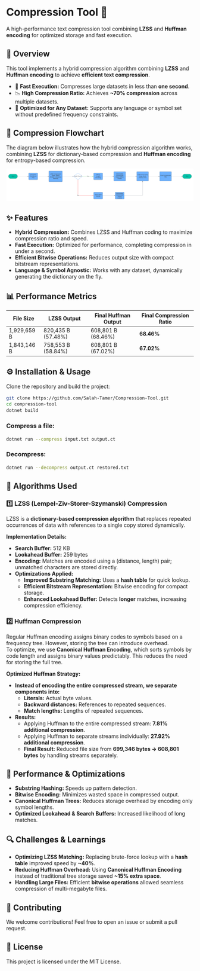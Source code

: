 # Compression Tool 🚀  
A high-performance text compression tool combining **LZSS** and **Huffman encoding** for optimized storage and fast execution.

## 📌 Overview  
This tool implements a hybrid compression algorithm combining **LZSS** and **Huffman encoding** to achieve **efficient text compression**.  
- 🚀 **Fast Execution:** Compresses large datasets in less than **one second**.  
- 📉 **High Compression Ratio:** Achieves **~70% compression** across multiple datasets.  
- 🔧 **Optimized for Any Dataset:** Supports any language or symbol set without predefined frequency constraints.

## 📌 Compression Flowchart

The diagram below illustrates how the hybrid compression algorithm works, combining **LZSS** for dictionary-based compression and **Huffman encoding** for entropy-based compression.

![Hybrid Compression Flowchart](Photos/Flowchart.png)


## ✨ Features  
- **Hybrid Compression:** Combines LZSS and Huffman coding to maximize compression ratio and speed.  
- **Fast Execution:** Optimized for performance, completing compression in under a second.  
- **Efficient Bitwise Operations:** Reduces output size with compact bitstream representations.  
- **Language & Symbol Agnostic:** Works with any dataset, dynamically generating the dictionary on the fly.

## 📊 Performance Metrics  
| **File Size** | **LZSS Output** | **Final Huffman Output** | **Final Compression Ratio** |
|--------------|----------------|------------------------|----------------------|
| 1,929,659 B | 820,435 B (57.48%) | 608,801 B (68.46%) | **68.46%** |
| 1,843,146 B | 758,553 B (58.84%) | 608,801 B (67.02%) | **67.02%** |

## ⚙️ Installation & Usage  
Clone the repository and build the project:
```sh
git clone https://github.com/Salah-Tamer/Compression-Tool.git
cd compression-tool
dotnet build
```

### Compress a file:  
```sh
dotnet run --compress input.txt output.ct
```

### Decompress:  
```sh
dotnet run --decompress output.ct restored.txt
```

## 🔬 Algorithms Used  
### 1️⃣ LZSS (Lempel-Ziv-Storer-Szymanski) Compression  
LZSS is a **dictionary-based compression algorithm** that replaces repeated occurrences of data with references to a single copy stored dynamically.  

**Implementation Details:**
- **Search Buffer:** 512 KB  
- **Lookahead Buffer:** 259 bytes  
- **Encoding:** Matches are encoded using a (distance, length) pair; unmatched characters are stored directly.  
- **Optimizations Applied:**
  - **Improved Substring Matching:** Uses a **hash table** for quick lookup.
  - **Efficient Bitstream Representation:** Bitwise encoding for compact storage.
  - **Enhanced Lookahead Buffer:** Detects **longer** matches, increasing compression efficiency.

### 2️⃣ Huffman Compression  
Regular Huffman encoding assigns binary codes to symbols based on a frequency tree. However, storing the tree can introduce overhead.  
To optimize, we use **Canonical Huffman Encoding**, which sorts symbols by code length and assigns binary values predictably. This reduces the need for storing the full tree.  

**Optimized Huffman Strategy:**  
- **Instead of encoding the entire compressed stream, we separate components into:**
  - **Literals:** Actual byte values.  
  - **Backward distances:** References to repeated sequences.  
  - **Match lengths:** Lengths of repeated sequences.  
- **Results:**  
  - Applying Huffman to the entire compressed stream: **7.81% additional compression**.  
  - Applying Huffman to separate streams individually: **27.92% additional compression**.  
  - **Final Result:** Reduced file size from **699,346 bytes → 608,801 bytes** by handling streams separately.  

## 🚀 Performance & Optimizations  
- **Substring Hashing:** Speeds up pattern detection.  
- **Bitwise Encoding:** Minimizes wasted space in compressed output.  
- **Canonical Huffman Trees:** Reduces storage overhead by encoding only symbol lengths.  
- **Optimized Lookahead & Search Buffers:** Increased likelihood of long matches.  

## 🔍 Challenges & Learnings  
- **Optimizing LZSS Matching:** Replacing brute-force lookup with a **hash table** improved speed by **~40%**.  
- **Reducing Huffman Overhead:** Using **Canonical Huffman Encoding** instead of traditional tree storage saved **~15% extra space**.  
- **Handling Large Files:** Efficient **bitwise operations** allowed seamless compression of multi-megabyte files.  

## 🤝 Contributing  
We welcome contributions! Feel free to open an issue or submit a pull request.  

## 📜 License  
This project is licensed under the MIT License.
